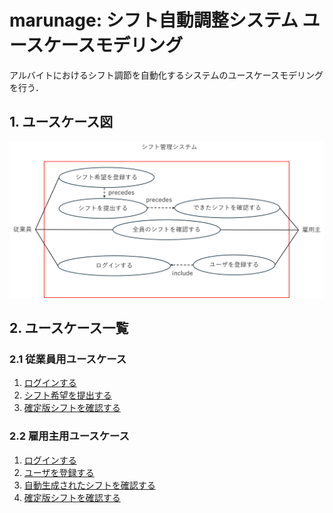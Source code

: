 # marunage: シフト自動調整システム ユースケースモデリング
アルバイトにおけるシフト調節を自動化するシステムのユースケースモデリングを行う．

## 1. ユースケース図
![](./img/marunage_usecase.png)

## 2. ユースケース一覧
### 2.1 従業員用ユースケース
1. [ログインする](./usecase01.md)
2. [シフト希望を提出する](./usecase02.md)
3. [確定版シフトを確認する](./usecase05.md)

### 2.2 雇用主用ユースケース
1. [ログインする](./usecase01.md)
2. [ユーザを登録する](./usecase03.md)
3. [自動生成されたシフトを確認する](./usecase04.md)
4. [確定版シフトを確認する](./usecase05.md)